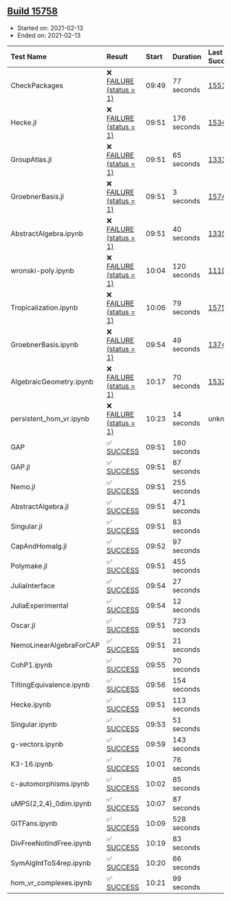 ## [Build 15758](https://oscarci.mathematik.uni-kl.de/job/oscar/15758/)

* Started on: 2021-02-13
* Ended on: 2021-02-13

| Test Name    | Result | Start | Duration | Last Success | First Failure |
|:-------------|:-------|:------|:---------|:-------------|:--------------|
| CheckPackages | ❌ [FAILURE (status = 1)](https://oscarci.mathematik.uni-kl.de/job/oscar/15758/artifact/logs/build-15758/CheckPackages.log) | 09:49 | 77 seconds | [15514](https://oscarci.mathematik.uni-kl.de/job/oscar/15514/) | [15515](https://oscarci.mathematik.uni-kl.de/job/oscar/15515/) |
| Hecke.jl | ❌ [FAILURE (status = 1)](https://oscarci.mathematik.uni-kl.de/job/oscar/15758/artifact/logs/build-15758/Hecke.jl.log) | 09:51 | 176 seconds | [15344](https://oscarci.mathematik.uni-kl.de/job/oscar/15344/) | [15348](https://oscarci.mathematik.uni-kl.de/job/oscar/15348/) |
| GroupAtlas.jl | ❌ [FAILURE (status = 1)](https://oscarci.mathematik.uni-kl.de/job/oscar/15758/artifact/logs/build-15758/GroupAtlas.jl.log) | 09:51 | 65 seconds | [13311](https://oscarci.mathematik.uni-kl.de/job/oscar/13311/) | [13312](https://oscarci.mathematik.uni-kl.de/job/oscar/13312/) |
| GroebnerBasis.jl | ❌ [FAILURE (status = 1)](https://oscarci.mathematik.uni-kl.de/job/oscar/15758/artifact/logs/build-15758/GroebnerBasis.jl.log) | 09:51 | 3 seconds | [15745](https://oscarci.mathematik.uni-kl.de/job/oscar/15745/) | [15746](https://oscarci.mathematik.uni-kl.de/job/oscar/15746/) |
| AbstractAlgebra.ipynb | ❌ [FAILURE (status = 1)](https://oscarci.mathematik.uni-kl.de/job/oscar/15758/artifact/logs/build-15758/AbstractAlgebra.ipynb.log) | 09:51 | 40 seconds | [13355](https://oscarci.mathematik.uni-kl.de/job/oscar/13355/) | [13356](https://oscarci.mathematik.uni-kl.de/job/oscar/13356/) |
| wronski-poly.ipynb | ❌ [FAILURE (status = 1)](https://oscarci.mathematik.uni-kl.de/job/oscar/15758/artifact/logs/build-15758/wronski-poly.ipynb.log) | 10:04 | 120 seconds | [11192](https://oscarci.mathematik.uni-kl.de/job/oscar/11192/) | [11193](https://oscarci.mathematik.uni-kl.de/job/oscar/11193/) |
| Tropicalization.ipynb | ❌ [FAILURE (status = 1)](https://oscarci.mathematik.uni-kl.de/job/oscar/15758/artifact/logs/build-15758/Tropicalization.ipynb.log) | 10:06 | 79 seconds | [15757](https://oscarci.mathematik.uni-kl.de/job/oscar/15757/) | [15758](https://oscarci.mathematik.uni-kl.de/job/oscar/15758/) |
| GroebnerBasis.ipynb | ❌ [FAILURE (status = 1)](https://oscarci.mathematik.uni-kl.de/job/oscar/15758/artifact/logs/build-15758/GroebnerBasis.ipynb.log) | 09:54 | 49 seconds | [13748](https://oscarci.mathematik.uni-kl.de/job/oscar/13748/) | [13749](https://oscarci.mathematik.uni-kl.de/job/oscar/13749/) |
| AlgebraicGeometry.ipynb | ❌ [FAILURE (status = 1)](https://oscarci.mathematik.uni-kl.de/job/oscar/15758/artifact/logs/build-15758/AlgebraicGeometry.ipynb.log) | 10:17 | 70 seconds | [15322](https://oscarci.mathematik.uni-kl.de/job/oscar/15322/) | [15323](https://oscarci.mathematik.uni-kl.de/job/oscar/15323/) |
| persistent_hom_vr.ipynb | ❌ [FAILURE (status = 1)](https://oscarci.mathematik.uni-kl.de/job/oscar/15758/artifact/logs/build-15758/persistent_hom_vr.ipynb.log) | 10:23 | 14 seconds | unknown | unknown |
| GAP | ✅ [SUCCESS](https://oscarci.mathematik.uni-kl.de/job/oscar/15758/artifact/logs/build-15758/GAP.log) | 09:51 | 180 seconds |  |  |
| GAP.jl | ✅ [SUCCESS](https://oscarci.mathematik.uni-kl.de/job/oscar/15758/artifact/logs/build-15758/GAP.jl.log) | 09:51 | 87 seconds |  |  |
| Nemo.jl | ✅ [SUCCESS](https://oscarci.mathematik.uni-kl.de/job/oscar/15758/artifact/logs/build-15758/Nemo.jl.log) | 09:51 | 255 seconds |  |  |
| AbstractAlgebra.jl | ✅ [SUCCESS](https://oscarci.mathematik.uni-kl.de/job/oscar/15758/artifact/logs/build-15758/AbstractAlgebra.jl.log) | 09:51 | 471 seconds |  |  |
| Singular.jl | ✅ [SUCCESS](https://oscarci.mathematik.uni-kl.de/job/oscar/15758/artifact/logs/build-15758/Singular.jl.log) | 09:51 | 83 seconds |  |  |
| CapAndHomalg.jl | ✅ [SUCCESS](https://oscarci.mathematik.uni-kl.de/job/oscar/15758/artifact/logs/build-15758/CapAndHomalg.jl.log) | 09:52 | 97 seconds |  |  |
| Polymake.jl | ✅ [SUCCESS](https://oscarci.mathematik.uni-kl.de/job/oscar/15758/artifact/logs/build-15758/Polymake.jl.log) | 09:51 | 455 seconds |  |  |
| JuliaInterface | ✅ [SUCCESS](https://oscarci.mathematik.uni-kl.de/job/oscar/15758/artifact/logs/build-15758/JuliaInterface.log) | 09:54 | 27 seconds |  |  |
| JuliaExperimental | ✅ [SUCCESS](https://oscarci.mathematik.uni-kl.de/job/oscar/15758/artifact/logs/build-15758/JuliaExperimental.log) | 09:54 | 12 seconds |  |  |
| Oscar.jl | ✅ [SUCCESS](https://oscarci.mathematik.uni-kl.de/job/oscar/15758/artifact/logs/build-15758/Oscar.jl.log) | 09:51 | 723 seconds |  |  |
| NemoLinearAlgebraForCAP | ✅ [SUCCESS](https://oscarci.mathematik.uni-kl.de/job/oscar/15758/artifact/logs/build-15758/NemoLinearAlgebraForCAP.log) | 09:51 | 21 seconds |  |  |
| CohP1.ipynb | ✅ [SUCCESS](https://oscarci.mathematik.uni-kl.de/job/oscar/15758/artifact/logs/build-15758/CohP1.ipynb.log) | 09:55 | 70 seconds |  |  |
| TiltingEquivalence.ipynb | ✅ [SUCCESS](https://oscarci.mathematik.uni-kl.de/job/oscar/15758/artifact/logs/build-15758/TiltingEquivalence.ipynb.log) | 09:56 | 154 seconds |  |  |
| Hecke.ipynb | ✅ [SUCCESS](https://oscarci.mathematik.uni-kl.de/job/oscar/15758/artifact/logs/build-15758/Hecke.ipynb.log) | 09:51 | 113 seconds |  |  |
| Singular.ipynb | ✅ [SUCCESS](https://oscarci.mathematik.uni-kl.de/job/oscar/15758/artifact/logs/build-15758/Singular.ipynb.log) | 09:53 | 51 seconds |  |  |
| g-vectors.ipynb | ✅ [SUCCESS](https://oscarci.mathematik.uni-kl.de/job/oscar/15758/artifact/logs/build-15758/g-vectors.ipynb.log) | 09:59 | 143 seconds |  |  |
| K3-16.ipynb | ✅ [SUCCESS](https://oscarci.mathematik.uni-kl.de/job/oscar/15758/artifact/logs/build-15758/K3-16.ipynb.log) | 10:01 | 76 seconds |  |  |
| c-automorphisms.ipynb | ✅ [SUCCESS](https://oscarci.mathematik.uni-kl.de/job/oscar/15758/artifact/logs/build-15758/c-automorphisms.ipynb.log) | 10:02 | 85 seconds |  |  |
| uMPS(2,2,4)_0dim.ipynb | ✅ [SUCCESS](https://oscarci.mathematik.uni-kl.de/job/oscar/15758/artifact/logs/build-15758/uMPS-2-2-4-_0dim.ipynb.log) | 10:07 | 87 seconds |  |  |
| GITFans.ipynb | ✅ [SUCCESS](https://oscarci.mathematik.uni-kl.de/job/oscar/15758/artifact/logs/build-15758/GITFans.ipynb.log) | 10:09 | 528 seconds |  |  |
| DivFreeNotIndFree.ipynb | ✅ [SUCCESS](https://oscarci.mathematik.uni-kl.de/job/oscar/15758/artifact/logs/build-15758/DivFreeNotIndFree.ipynb.log) | 10:19 | 83 seconds |  |  |
| SymAlgIntToS4rep.ipynb | ✅ [SUCCESS](https://oscarci.mathematik.uni-kl.de/job/oscar/15758/artifact/logs/build-15758/SymAlgIntToS4rep.ipynb.log) | 10:20 | 66 seconds |  |  |
| hom_vr_complexes.ipynb | ✅ [SUCCESS](https://oscarci.mathematik.uni-kl.de/job/oscar/15758/artifact/logs/build-15758/hom_vr_complexes.ipynb.log) | 10:21 | 99 seconds |  |  |
